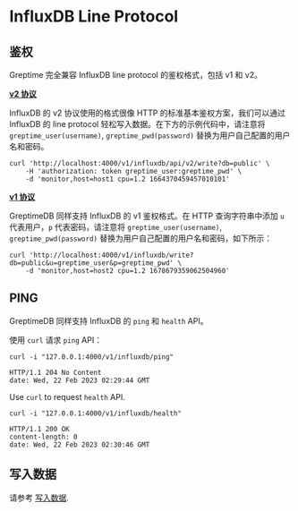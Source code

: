# InfluxDB Line Protocol

## 鉴权

Greptime 完全兼容 InfluxDB line protocol 的鉴权格式，包括 v1 和 v2。

**[v2 协议](https://docs.influxdata.com/influxdb/v1.8/tools/api/?t=Auth+Enabled#apiv2query-http-endpoint)**

InfluxDB 的 v2 协议使用的格式很像 HTTP 的标准基本鉴权方案，我们可以通过 InfluxDB 的 line protocol 轻松写入数据。在下方的示例代码中，请注意将 `greptime_user(username)`, `greptime_pwd(password)` 替换为用户自己配置的用户名和密码。

```shell
curl 'http://localhost:4000/v1/influxdb/api/v2/write?db=public' \
    -H 'authorization: token greptime_user:greptime_pwd' \
    -d 'monitor,host=host1 cpu=1.2 1664370459457010101'
```

**[v1 协议](https://docs.influxdata.com/influxdb/v1.8/tools/api/?t=Auth+Enabled#query-string-parameters-1)**

GreptimeDB 同样支持 InfluxDB 的 v1 鉴权格式。在 HTTP 查询字符串中添加 `u` 代表用户，`p` 代表密码，请注意将 `greptime_user(username)`, `greptime_pwd(password)` 替换为用户自己配置的用户名和密码，如下所示：

```shell
curl 'http://localhost:4000/v1/influxdb/write?db=public&u=greptime_user&p=greptime_pwd' \
    -d 'monitor,host=host2 cpu=1.2 1678679359062504960'
```

## PING

GreptimeDB 同样支持 InfluxDB 的 `ping` 和 `health` API。

使用 `curl` 请求 `ping` API：

```shell
curl -i "127.0.0.1:4000/v1/influxdb/ping"
```

```shell
HTTP/1.1 204 No Content
date: Wed, 22 Feb 2023 02:29:44 GMT
```

Use `curl` to request `health` API.

```shell
curl -i "127.0.0.1:4000/v1/influxdb/health"
```

```shell
HTTP/1.1 200 OK
content-length: 0
date: Wed, 22 Feb 2023 02:30:46 GMT
```

## 写入数据

请参考 [写入数据](../write-data/influxdb-line.md).
